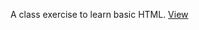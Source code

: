 A class exercise to learn basic HTML.
[View](https://williammlekush.github.io/few/02_Masonry/masonry.html)
